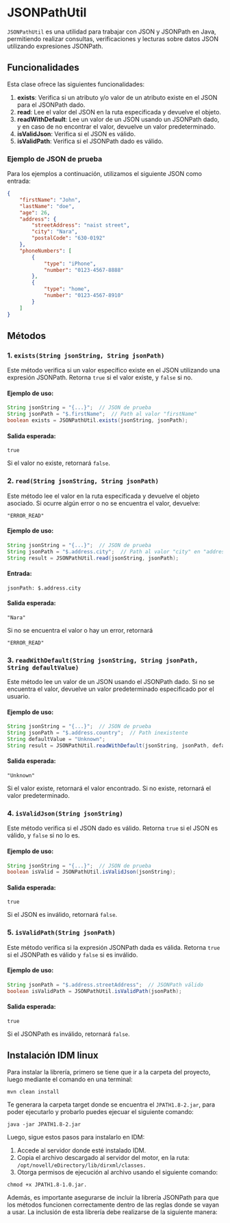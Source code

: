 # JSONPathUtil

`JSONPathUtil` es una utilidad para trabajar con JSON y JSONPath en Java, permitiendo realizar consultas, verificaciones y lecturas sobre datos JSON utilizando expresiones JSONPath.

## Funcionalidades

Esta clase ofrece las siguientes funcionalidades:

1. **exists**: Verifica si un atributo y/o valor de un atributo existe en el JSON para el JSONPath dado.
2. **read**: Lee el valor del JSON en la ruta especificada y devuelve el objeto.
3. **readWithDefault**: Lee un valor de un JSON usando un JSONPath dado, y en caso de no encontrar el valor, devuelve un valor predeterminado.
4. **isValidJson**: Verifica si el JSON es válido.
5. **isValidPath**: Verifica si el JSONPath dado es válido.

### Ejemplo de JSON de prueba

Para los ejemplos a continuación, utilizamos el siguiente JSON como entrada:

```json
{
    "firstName": "John",
    "lastName": "doe",
    "age": 26,
    "address": {
        "streetAddress": "naist street",
        "city": "Nara",
        "postalCode": "630-0192"
    },
    "phoneNumbers": [
        {
            "type": "iPhone",
            "number": "0123-4567-8888"
        },
        {
            "type": "home",
            "number": "0123-4567-8910"
        }
    ]
}
```
## Métodos

### 1. `exists(String jsonString, String jsonPath)`

Este método verifica si un valor específico existe en el JSON utilizando una expresión JSONPath. Retorna `true` si el valor existe, y `false` si no.

#### Ejemplo de uso:

```java
String jsonString = "{...}";  // JSON de prueba
String jsonPath = "$.firstName";  // Path al valor "firstName"
boolean exists = JSONPathUtil.exists(jsonString, jsonPath);
```

#### Salida esperada:
`true`

Si el valor no existe, retornará `false`.

### 2. `read(String jsonString, String jsonPath)`

Este método lee el valor en la ruta especificada y devuelve el objeto asociado. Si ocurre algún error o no se encuentra el valor, devuelve: 

```text
"ERROR_READ"

``` 

#### Ejemplo de uso:

```java
String jsonString = "{...}";  // JSON de prueba
String jsonPath = "$.address.city";  // Path al valor "city" en "address"
String result = JSONPathUtil.read(jsonString, jsonPath);
```

#### Entrada:
`jsonPath: $.address.city`

#### Salida esperada:
```text
"Nara"

```

Si no se encuentra el valor o hay un error, retornará
```text
"ERROR_READ"

```

### 3. `readWithDefault(String jsonString, String jsonPath, String defaultValue)`

Este método lee un valor de un JSON usando el JSONPath dado. Si no se encuentra el valor, devuelve un valor predeterminado especificado por el usuario.

#### Ejemplo de uso:

```java
String jsonString = "{...}";  // JSON de prueba
String jsonPath = "$.address.country";  // Path inexistente
String defaultValue = "Unknown";
String result = JSONPathUtil.readWithDefault(jsonString, jsonPath, defaultValue);
```

#### Salida esperada:
```text
"Unknown"

```

Si el valor existe, retornará el valor encontrado. Si no existe, retornará el valor predeterminado.

### 4. `isValidJson(String jsonString)`

Este método verifica si el JSON dado es válido. Retorna `true` si el JSON es válido, y `false` si no lo es.

#### Ejemplo de uso:

```java
String jsonString = "{...}";  // JSON de prueba
boolean isValid = JSONPathUtil.isValidJson(jsonString);
```

#### Salida esperada:
`true`

Si el JSON es inválido, retornará `false`.

### 5. `isValidPath(String jsonPath)`

Este método verifica si la expresión JSONPath dada es válida. Retorna `true` si el JSONPath es válido y `false` si es inválido.

#### Ejemplo de uso:

```java
String jsonPath = "$.address.streetAddress";  // JSONPath válido
boolean isValidPath = JSONPathUtil.isValidPath(jsonPath);
```

#### Salida esperada:
`true`

Si el JSONPath es inválido, retornará `false`.

## Instalación IDM linux
Para instalar la librería, primero se tiene que ir a la carpeta del proyecto, luego mediante el comando en una terminal:
```terminal maven
mvn clean install
```
Te generara la carpeta target donde se encuentra el `JPATH1.8-2.jar`, para poder ejecutarlo y probarlo puedes ejecuar el siguiente comando:
```terminal java
java -jar JPATH1.8-2.jar
```

Luego, sigue estos pasos para instalarlo en IDM:
1. Accede al servidor donde esté instalado IDM.
2. Copia el archivo descargado al servidor del motor, en la ruta:
   `/opt/novell/eDirectory/lib/dirxml/classes.`
3. Otorga permisos de ejecución al archivo usando el siguiente comando:
```terminal linux
chmod +x JPATH1.8-1.0.jar.
```

Además, es importante asegurarse de incluir la librería JSONPath para que los métodos funcionen correctamente dentro de las reglas donde se vayan a usar. La inclusión de esta librería debe realizarse de la siguiente manera:
